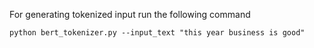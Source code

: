 For generating tokenized input run the following command

```
python bert_tokenizer.py --input_text "this year business is good"
```